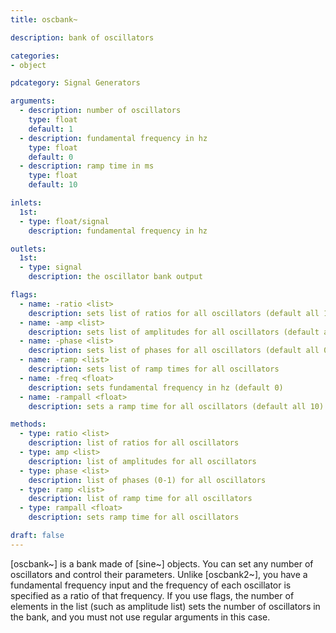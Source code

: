 ```yaml
---
title: oscbank~

description: bank of oscillators

categories:
- object

pdcategory: Signal Generators

arguments:
  - description: number of oscillators 
    type: float
    default: 1
  - description: fundamental frequency in hz
    type: float
    default: 0
  - description: ramp time in ms
    type: float
    default: 10

inlets:
  1st:
  - type: float/signal
    description: fundamental frequency in hz

outlets:
  1st:
  - type: signal
    description: the oscillator bank output

flags:
  - name: -ratio <list>
    description: sets list of ratios for all oscillators (default all 1)
  - name: -amp <list>
    description: sets list of amplitudes for all oscillators (default all 1)
  - name: -phase <list>
    description: sets list of phases for all oscillators (default all 0)
  - name: -ramp <list>
    description: sets list of ramp times for all oscillators
  - name: -freq <float>
    description: sets fundamental frequency in hz (default 0)
  - name: -rampall <float>
    description: sets a ramp time for all oscillators (default all 10)

methods:
  - type: ratio <list>
    description: list of ratios for all oscillators
  - type: amp <list>
    description: list of amplitudes for all oscillators
  - type: phase <list>
    description: list of phases (0-1) for all oscillators
  - type: ramp <list>
    description: list of ramp time for all oscillators
  - type: rampall <float>
    description: sets ramp time for all oscillators

draft: false
---
```


[oscbank~] is a bank made of [sine~] objects. You can set any number of oscillators and control their parameters. Unlike [oscbank2~], you have a fundamental frequency input and the frequency of each oscillator is specified as a ratio of that frequency. If you use flags, the number of elements in the list (such as amplitude list) sets the number of oscillators in the bank, and you must not use regular arguments in this case.
